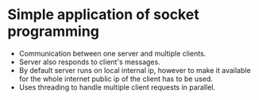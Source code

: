 # Simple application of socket programming

* Communication between one server and multiple clients.
* Server also responds to client's messages.
* By default server runs on local internal ip, however to make it available for the whole internet public ip of the client has to be used.
* Uses threading to handle multiple client requests in parallel.